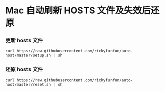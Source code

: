 # Mac 自动刷新 HOSTS 文件及失效后还原

### 更新 hosts 文件

```
curl https://raw.githubusercontent.com/rickyfunfun/auto-host/master/setup.sh | sh
```

### 还原 hosts 文件

```
curl https://raw.githubusercontent.com/rickyfunfun/auto-host/master/reset.sh | sh
```

